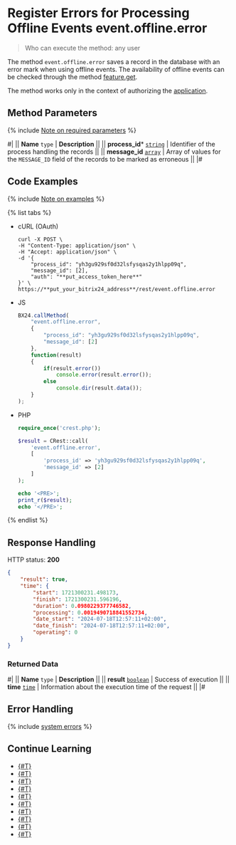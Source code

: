 # Register Errors for Processing Offline Events event.offline.error

> Who can execute the method: any user

The method `event.offline.error` saves a record in the database with an error mark when using offline events. The availability of offline events can be checked through the method [feature.get](../common/system/feature-get.md).

The method works only in the context of authorizing the [application](../app-installation/index.md).

## Method Parameters

{% include [Note on required parameters](../../_includes/required.md) %}

#|
|| **Name**
`type` | **Description** ||
|| **process_id***
[`string`](../data-types.md) | Identifier of the process handling the records ||
|| **message_id**
[`array`](../data-types.md) | Array of values for the `MESSAGE_ID` field of the records to be marked as erroneous ||
|#

## Code Examples

{% include [Note on examples](../../_includes/examples.md) %}

{% list tabs %}

- cURL (OAuth)

    ```curl
    curl -X POST \
    -H "Content-Type: application/json" \
    -H "Accept: application/json" \
    -d '{
        "process_id": "yh3gu929sf0d32lsfysqas2y1hlpp09q",
        "message_id": [2],
        "auth": "**put_access_token_here**"
    }' \
    https://**put_your_bitrix24_address**/rest/event.offline.error
    ```

- JS

    ```js
    BX24.callMethod(
        "event.offline.error",
        {
            "process_id": "yh3gu929sf0d32lsfysqas2y1hlpp09q",
            "message_id": [2]
        },
        function(result)
        {
            if(result.error())
                console.error(result.error());
            else
                console.dir(result.data());
        }
    );
    ```

- PHP

    ```php
    require_once('crest.php');

    $result = CRest::call(
        'event.offline.error',
        [
            'process_id' => 'yh3gu929sf0d32lsfysqas2y1hlpp09q',
            'message_id' => [2]
        ]
    );

    echo '<PRE>';
    print_r($result);
    echo '</PRE>';
    ```

{% endlist %}

## Response Handling

HTTP status: **200**

```json
{
    "result": true,
    "time": {
        "start": 1721300231.498173,
        "finish": 1721300231.596196,
        "duration": 0.0980229377746582,
        "processing": 0.0019490718841552734,
        "date_start": "2024-07-18T12:57:11+02:00",
        "date_finish": "2024-07-18T12:57:11+02:00",
        "operating": 0
    }
}
```

### Returned Data

#|
|| **Name**
`type` | **Description** ||
|| **result**
[`boolean`](../data-types.md) | Success of execution ||
|| **time**
[`time`](../data-types.md) | Information about the execution time of the request ||
|#

## Error Handling

{% include [system errors](../../_includes/system-errors.md) %}

## Continue Learning

- [{#T}](./events.md)
- [{#T}](./event-bind.md)
- [{#T}](./event-get.md)
- [{#T}](./event-unbind.md)
- [{#T}](./safe-event-handlers.md)
- [{#T}](./offline-events.md)
- [{#T}](./event-offline-list.md)
- [{#T}](./event-offline-get.md)
- [{#T}](./event-offline-clear.md)
- [{#T}](./on-offline-event.md)
